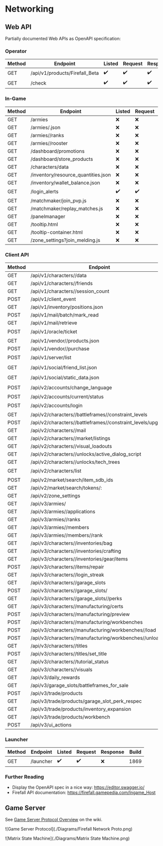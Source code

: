 # Networking

## Web API

Partially documented Web APIs as OpenAPI specification:

### Operator

| Method | Endpoint                       | Listed | Request | Response | Build |
|--------|--------------------------------|--------|---------|----------|-------|
| GET    | /api/v1/products/Firefall_Beta | ✔️     | ✔️     | ✔️      | 1869  |
| GET    | /check                         | ✔️     | ✔️     | ✔️      | 1869  |

### In-Game

| Method | Endpoint                            | Listed | Request | Response | Build |
|--------|-------------------------------------|--------|---------|----------|-------|
| GET    | /armies                             | ❌     | ❌     | ❌      | 1788  |
| GET    | /armies/<id>.json                   | ❌     | ❌     | ❌      | 1710  |
| GET    | /armies/<id>/ranks                  | ❌     | ❌     | ❌      | 1788  |
| GET    | /armies/<id>/rooster                  | ❌     | ❌     | ❌      | 1788  |
| GET    | /dashboard/promotions               | ❌     | ❌     | ❌      | 1869  |
| GET    | /dashboard/store_products           | ❌     | ❌     | ❌      | 1869  |
| GET    | /characters/data                    | ❌     | ❌     | ❌      | 1710  |
| GET    | /inventory/resource_quantities.json | ❌     | ❌     | ❌      | 1710  |
| GET    | /inventory/wallet_balance.json      | ❌     | ❌     | ❌      | 1710  |
| GET    | /login_alerts                       | ✔️     | ✔️     | ✔️      | 1869  |
| GET    | /matchmaker/join_pvp.js             | ❌     | ❌     | ❌      | 1710  |
| GET    | /matchmaker/replay_matches.js       | ❌     | ❌     | ❌      | 1710  |
| GET    | /panelmanager                       | ❌     | ❌     | ❌      | 1869  |
| GET    | /tooltip.html                       | ❌     | ❌     | ❌      | 1710  |
| GET    | /tooltip-container.html             | ❌     | ❌     | ❌      | 1710  |
| GET    | /zone_settings?join_melding.js      | ❌     | ❌     | ❌      | 1710  |

### Client API

| Method | Endpoint                                                            | Listed | Request | Response | Build |
|--------|---------------------------------------------------------------------|--------|---------|----------|-------|
| GET    | /api/v1/characters/<id>/data                                        | ❌     | ❌     | ❌      | 1869  |
| GET    | /api/v1/characters/<id>/friends                                     | ❌     | ❌     | ❌      | 1869  |
| GET    | /api/v1/characters/<id>/session_count                               | ❌     | ❌     | ❌      | 1710  |
| POST   | /api/v1/client_event                                                | ❌     | ❌     | ❌      | 1869  |
| GET    | /api/v1/inventory/positions.json                                    | ❌     | ❌     | ❌      | 1710  |
| POST   | /api/v1/mail/batch/mark_read                                        | ❌     | ❌     | ❌      | 1788  |
| GET    | /api/v1/mail/retrieve                                               | ❌     | ❌     | ❌      | 1788  |
| POST   | /api/v1/oracle/ticket                                               | ✔️     | ❌     | ❌      | 1869  |
| GET    | /api/v1/vendor/<id>/products.json                                   | ❌     | ❌     | ❌      | 1710  |
| POST   | /api/v1/vendor/<id>/purchase                                        | ❌     | ❌     | ❌      | 1710  |
| POST   | /api/v1/server/list                                                 | ✔️     | ✔️     | ✔️      | 1869  |
| GET    | /api/v1/social/friend_list.json                                     | ✔️     | ✔️     | ❌      | 1869  |
| GET    | /api/v1/social/static_data.json                                     | ✔️     | ✔️     | ❌      | 1869  |
| POST   | /api/v2/accounts/change_language                                    | ✔️     | ✔️     | ✔️      | 1869  |
| POST   | /api/v2/accounts/current/status                                     | ❌     | ❌     | ❌      | 1788  |
| POST   | /api/v2/accounts/login                                              | ✔️     | ✔️     | ❌      | 1869  |
| GET    | /api/v2/characters/<id>/battleframes/<id>/constraint_levels         | ❌     | ❌     | ❌      | 1710  |
| POST   | /api/v2/characters/<id>/battleframes/<id>/constraint_levels/upgrade | ❌     | ❌     | ❌      | 1710  |
| GET    | /api/v2/characters/<id>/mail                                        | ❌     | ❌     | ❌      | 1869  |
| GET    | /api/v2/characters/<id>/market/listings                             | ❌     | ❌     | ❌      | 1869  |
| GET    | /api/v2/characters/<id>/visual_loadouts                             | ❌     | ❌     | ❌      | 1869  |
| GET    | /api/v2/characters/<id>/unlocks/active_dialog_script                | ❌     | ❌     | ❌      | 1788  |
| GET    | /api/v2/characters/<id>/unlocks/tech_trees                          | ❌     | ❌     | ❌      | 1710  |
| GET    | /api/v2/characters/list                                             | ✔️     | ✔️     | ✔️      | 1869  |
| POST   | /api/v2/market/search/item_sdb_ids                                  | ❌     | ❌     | ❌      | 1869  |
| GET    | /api/v2/market/search/tokens/<id>:<id>                              | ❌     | ❌     | ❌      | 1869  |
| GET    | /api/v2/zone_settings                                               | ❌     | ❌     | ❌      | 1869  |
| GET    | /api/v3/armies/<id>                                                 | ❌     | ❌     | ❌      | 1869  |
| GET    | /api/v3/armies/<id>/applications                                    | ❌     | ❌     | ❌      | 1869  |
| GET    | /api/v3/armies/<id>/ranks                                           | ❌     | ❌     | ❌      | 1869  |
| GET    | /api/v3/armies/<id>/members                                         | ❌     | ❌     | ❌      | 1869  |
| GET    | /api/v3/armies/<id>/members/<id>/rank                               | ❌     | ❌     | ❌      | 1869  |
| GET    | /api/v3/characters/<id>/inventories/bag                             | ❌     | ❌     | ❌      | 1710  |
| GET    | /api/v3/characters/<id>/inventories/crafting                        | ❌     | ❌     | ❌      | 1710  |
| GET    | /api/v3/characters/<id>/inventories/gear/items                      | ❌     | ❌     | ❌      | 1710  |
| POST   | /api/v3/characters/<id>/items/repair                                | ❌     | ❌     | ❌      | 1710  |
| GET    | /api/v3/characters/<id>/login_streak                                | ❌     | ❌     | ❌      | 1869  |
| GET    | /api/v3/characters/<id>/garage_slots                                | ❌     | ❌     | ❌      | 1869  |
| POST   | /api/v3/characters/<id>/garage_slots/<id>                           | ❌     | ❌     | ❌      | 1710  |
| GET    | /api/v3/characters/<id>/garage_slots/<id>/perks                     | ❌     | ❌     | ❌      | 1788  |
| GET    | /api/v3/characters/<id>/manufacturing/certs                         | ❌     | ❌     | ❌      | 1788  |
| POST   | /api/v3/characters/<id>/manufacturing/preview                       | ❌     | ❌     | ❌      | 1869  |
| POST   | /api/v3/characters/<id>/manufacturing/workbenches                   | ❌     | ❌     | ❌      | 1710  |
| POST   | /api/v3/characters/<id>/manufacturing/workbenches/<id>/load         | ❌     | ❌     | ❌      | 1869  |
| POST   | /api/v3/characters/<id>/manufacturing/workbenches/<id>/unload       | ❌     | ❌     | ❌      | 1869  |
| GET    | /api/v3/characters/<id>/titles                                      | ❌     | ❌     | ❌      | 1710  |
| POST   | /api/v3/characters/<id>/titles/set_title                            | ❌     | ❌     | ❌      | 1788  |
| GET    | /api/v3/characters/<id>/tutorial_status                             | ❌     | ❌     | ❌      | 1710  |
| GET    | /api/v3/characters/<id>/visuals                                     | ❌     | ❌     | ❌      | 1710  |
| GET    | /api/v3/daily_rewards                                               | ❌     | ❌     | ❌      | 1869  |
| GET    | /api/v3/garage_slots/battleframes_for_sale                          | ❌     | ❌     | ❌      | 1869  |
| POST   | /api/v3/trade/products                                              | ❌     | ❌     | ❌      | 1869  |
| GET    | /api/v3/trade/products/garage_slot_perk_respec                      | ❌     | ❌     | ❌      | 1869  |
| GET    | /api/v3/trade/products/inventory_expansion                          | ❌     | ❌     | ❌      | 1869  |
| GET    | /api/v3/trade/products/workbench                                    | ❌     | ❌     | ❌      | 1869  |
| POST   | /api/v3/ui_actions                                                  | ❌     | ❌     | ❌      | 1869  |

### Launcher

| Method | Endpoint                        | Listed | Request | Response | Build |
|--------|---------------------------------|--------|---------|----------|-------|
| GET    | /launcher                       | ✔️     | ✔️     | ❌      | 1869  |

### Further Reading

- Display the OpenAPI spec in a nice way: https://editor.swagger.io/
- Firefall API documentation: https://firefall.gamepedia.com/Ingame_Host

## Game Server

See [Game Server Protocol Overview](https://github.com/themeldingwars/Documentation/wiki/Game-Server-Protocol-Overview) on the wiki.

![Game Server Protocol](./Diagrams/Firefall Network Proto.png)

![Matrix State Machine](./Diagrams/Matrix State Machine.png)
